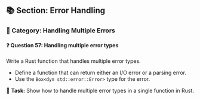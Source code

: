 ## 📚 Section: Error Handling  
### 🔹 Category: Handling Multiple Errors  
#### ❓ Question 57: Handling multiple error types

Write a Rust function that handles multiple error types.

- Define a function that can return either an I/O error or a parsing error.
- Use the `Box<dyn std::error::Error>` type for the error.

🔧 **Task:** Show how to handle multiple error types in a single function in Rust.
